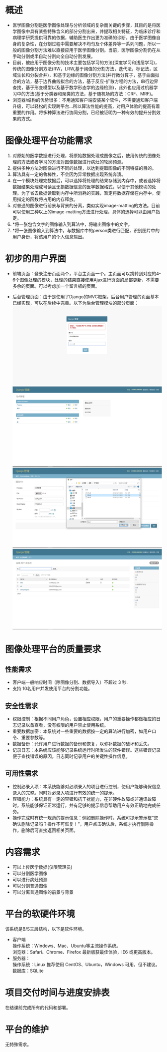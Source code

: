 # 概述    
* 医学图像分割是医学图像处理与分析领域的复杂而关键的步骤，其目的是将医学图像中具有某些特殊含义的部分分割出来，并提取相关特征，为临床诊疗和病理学研究提供可靠的依据，辅助医生作出更为准确的诊断。由于医学图像自身的复杂性，在分割过程中需要解决不均匀及个体差异等一系列问题，所以一般的图像分割方法难以直接应用于医学图像分割。当前，医学图像分割仍在从手动分割或半自动分割向全自动分割发展。<br>
* 目前，被应用于图像分割的技术主要包括学习的方法(深度学习和浅层学习)，传统的图像分割方法(RW，LRW,基于阈值的分割方法，迭代法，标记法，区域生长和分裂合并)，和基于边缘的图像分割方法(并行微分算子，基于曲面拟合的方法，基于边界曲线拟合的方法，基于反应-扩散方程的方法，串行边界查找，基于形变模型以及基于数学形态学的边缘检测)，此外也应用过机器学习中的方法(基于分类器和聚类的方法，基于随机场的方法：CRF、MRF)。<br>
* 浏览器/结构的优势很多：不用通知客户端安装某个软件，不需要通知客户端升级，可以轻松的实现跨平台...所以算法性能的提高，对用户体验的提高有着重要的作用。将多种算法进行协同分割，已经被证明为一种有效的提升分割效果的方式。

# 图像处理平台功能需求
1. 对原始的医学数据进行处理，将原始数据处理成图像之后，使用传统的图像处理的方法或者学习的方法对图像数据进行病灶的轮廓预测。
2. 提供多种方法对图像进行不同的处理，以达到提取图像的不同特征的目的。
3. 算法具有一定的鲁棒性，不会因为异常数据出现系统奔溃。
4. 在一个模块处理完数据后，可以选择将处理的结果存储到内存中，或者选择将数据结果处理成可读且无损数据信息的医学数据格式，以便于其他模块的处理。为了省去数据读取到内存中所消耗的实践，暂定将数据存储在内存中，使用指定的函数将占用的内存释放。
5. 对普通的图像进行前景与背景的分离，类似实现image-matting的方法。目前可以使用三种以上的image-matting方法进行处理，具体的选择可以由用户指定。
6. *将一张包含文字的图像输入到算法中，将输出图像中的文字。
7. *将一张图像输入到算法中，与数据库中的person类进行匹配，识别图片中的用户身份，将该用户的个人信息输出。

# 初步的用户界面
+ 前端页面：登录注册页面两个，平台主页面一个。主页面可以跳转到对应的4-6个图像处理的模块，处理的结果直接使用Ajax进行页面的局部更新，不需要多余的页面。可以考虑加一个留言板的页面。

- 后台管理页面：由于是使用了Django的MVC框架，后台用户管理的页面基本已经实现，可以在后续中完善。以下为后台管理模块的部分页面：
![管理员登录页面](https://github.com/ZhongliangXue/ImageProcessingPlatform/blob/master/images/%E7%AE%A1%E7%90%86%E5%91%98%E7%99%BB%E5%BD%95.PNG)
![后台管理页面](https://github.com/ZhongliangXue/ImageProcessingPlatform/blob/master/images/%E5%90%8E%E5%8F%B0%E7%AE%A1%E7%90%86%E9%A1%B5%E9%9D%A2.PNG)
![上传文件](https://github.com/ZhongliangXue/ImageProcessingPlatform/blob/master/images/%E4%B8%8A%E4%BC%A0%E6%96%87%E4%BB%B6.PNG)
![用户管理与过滤器](https://github.com/ZhongliangXue/ImageProcessingPlatform/blob/master/images/%E7%94%A8%E6%88%B7%E7%AE%A1%E7%90%86%E4%B8%8E%E8%BF%87%E6%BB%A4%E5%99%A8.PNG)

# 图像处理平台的质量要求
## 性能需求
+ 客户端一般响应时间（除图像分割、数据导入）不超过 3 秒.
+ 支持 10名用户并发使用平台的分割功能。
## 安全性需求
+ 权限控制：根据不同用户角色，设置相应权限，用户的重要操作都做相应的日志记录以备查看，没有权限的用户禁止使用系统。
+ 重要数据加密：本系统对一些重要的数据按一定的算法进行加密，如用户口令、重要参数等。
+ 数据备份：允许用户进行数据的备份和恢复，以弥补数据的破坏和丢失。
+ 记录日志：本系统应该能够记录系统运行时所发生的软件错误。这些错误记录便于查找错误的原因。日志同时记录用户的关键性操作信息。
## 可用性需求
+ 控制必录入项：本系统能够对必须录入的项目进行控制，使用户能够确保信息录入的完整。同时对必录入项进行有效的统一的提示。
+ 容错能力：系统具有一定的容错和抗干扰能力，在非硬件故障或非通讯故障时，系统能够保证正常运行，并有足够的提示信息帮助用户有效正确地完成任务。
+ 操作完成时有统一规范的提示信息：例如删除操作时，系统可提示警示框“您确认删除记录吗？操作不可恢复！”，用户点击确认后，系统才执行删除操作，删除后可直接返回相关页面。

# 内容需求
+ 可以上传医学数据(仅限管理员)
+ 可以分割医学图像
+ 可以进行病灶预测
+ 可以分割普通图像
+ 可以分离普通图像的前景与背景

# 平台的软硬件环境
该系统是B/S三层结构，以下是软件环境。
- 客户端<br>
操作系统：Windows、Mac、Ubuntu等主流操作系统。<br>
浏览器：Safari、Chrome、Firefox 最新版获最佳体验，IE6 或更高版本。
- 服务器：<br>
操作系统：Linux 推荐使用 CentOS、Ubuntu，Windows 可用，但不建议。 <br>
数据库：SQLite

# 项目交付时间与进度安排表
在结课前完成所有的代码和部署。

# 平台的维护
无特殊需求。


